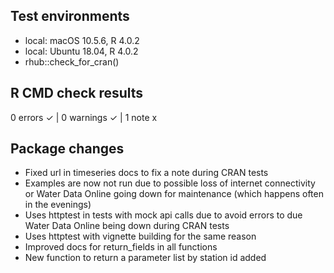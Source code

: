 ## Test environments

* local: macOS 10.5.6, R 4.0.2
* local: Ubuntu 18.04, R 4.0.2
* rhub::check_for_cran()

## R CMD check results

0 errors ✓ | 0 warnings ✓ | 1 note x

## Package changes

* Fixed url in timeseries docs to fix a note during CRAN tests
* Examples are now not run due to possible loss of internet connectivity or Water Data Online going down for maintenance (which happens often in the evenings)
* Uses httptest in tests with mock api calls due to avoid errors to due Water Data Online being down during CRAN tests
* Uses httptest with vignette building for the same reason
* Improved docs for return_fields in all functions
* New function to return a parameter list by station id added
